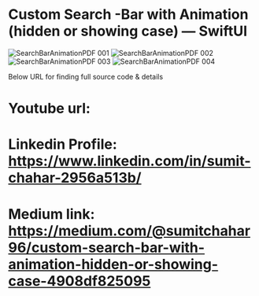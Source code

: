 # Custom Search -Bar with Animation (hidden or showing case) — SwiftUI

![SearchBarAnimationPDF 001](https://github.com/user-attachments/assets/aa73b352-150c-4297-9941-fb8def3c6e40)
![SearchBarAnimationPDF 002](https://github.com/user-attachments/assets/ade03078-8672-496c-b330-594ac6d8c38d)
![SearchBarAnimationPDF 003](https://github.com/user-attachments/assets/62938155-2b73-4a56-8cd8-8ac87de98bf9)
![SearchBarAnimationPDF 004](https://github.com/user-attachments/assets/e0100fc7-defe-43cd-9f8e-1b8ae2eff59c)


Below URL for finding full source code & details

# Youtube url: 

# Linkedin Profile: https://www.linkedin.com/in/sumit-chahar-2956a513b/

# Medium link: https://medium.com/@sumitchahar96/custom-search-bar-with-animation-hidden-or-showing-case-4908df825095
